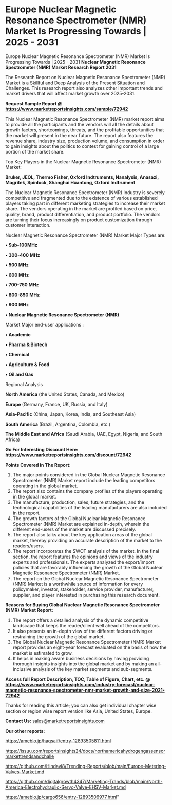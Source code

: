 # Europe Nuclear Magnetic Resonance Spectrometer (NMR) Market Is Progressing Towards | 2025 - 2031
Europe Nuclear Magnetic Resonance Spectrometer (NMR) Market Is Progressing Towards | 2025 - 2031
<strong>Nuclear Magnetic Resonance Spectrometer (NMR) Market Research Report 2031</strong>

The Research Report on Nuclear Magnetic Resonance Spectrometer (NMR) Market is a Skillful and Deep Analysis of the Present Situation and Challenges. This research report also analyzes other important trends and market drivers that will affect market growth over 2025-2031.

<strong>Request Sample Report @ <a href=https://www.marketreportsinsights.com/sample/72942>https://www.marketreportsinsights.com/sample/72942</a></strong>

This Nuclear Magnetic Resonance Spectrometer (NMR) market report aims to provide all the participants and the vendors will all the details about growth factors, shortcomings, threats, and the profitable opportunities that the market will present in the near future. The report also features the revenue share, industry size, production volume, and consumption in order to gain insights about the politics to contest for gaining control of a large portion of the market share.

Top Key Players in the Nuclear Magnetic Resonance Spectrometer (NMR) Market:

<strong>Bruker, JEOL, Thermo Fisher, Oxford Indtruments, Nanalysis, Anasazi, Magritek, Spinlock, Shanghai Huantong, Oxford Indtrument</strong>

The Nuclear Magnetic Resonance Spectrometer (NMR) Industry is severely competitive and fragmented due to the existence of various established players taking part in different marketing strategies to increase their market share. The vendors operating in the market are profiled based on price, quality, brand, product differentiation, and product portfolio. The vendors are turning their focus increasingly on product customization through customer interaction.

Nuclear Magnetic Resonance Spectrometer (NMR) Market Major Types are:

<strong>• Sub-100MHz

• 300-400 MHz

• 500 MHz

• 600 MHz

• 700-750 MHz

• 800-850 MHz

• 900 MHz

• Nuclear Magnetic Resonance Spectrometer (NMR)</strong>

Market Major end-user applications :

<strong>• Academic

• Pharma & Biotech

• Chemical

• Agriculture & Food

• Oil and Gas</strong>

Regional Analysis

</u><strong><b>North America</b></strong> (the United States, Canada, and Mexico)

<strong><b>Europe </b></strong>(Germany, France, UK, Russia, and Italy)

<strong><b>Asia-Pacific</b></strong> (China, Japan, Korea, India, and Southeast Asia)

<strong><b>South America</b></strong> (Brazil, Argentina, Colombia, etc.)

<strong><b>The Middle East and Africa</b></strong> (Saudi Arabia, UAE, Egypt, Nigeria, and South Africa)

<strong>Go For Interesting Discount Here: <a href=https://www.marketreportsinsights.com/discount/72942>https://www.marketreportsinsights.com/discount/72942</a></strong>

<strong>Points Covered in The Report:</strong>
<ol>
  <li>The major points considered in the Global Nuclear Magnetic Resonance Spectrometer (NMR) Market report include the leading competitors operating in the global market.</li>
  <li>The report also contains the company profiles of the players operating in the global market.</li>
  <li>The manufacture, production, sales, future strategies, and the technological capabilities of the leading manufacturers are also included in the report.</li>
  <li>The growth factors of the Global Nuclear Magnetic Resonance Spectrometer (NMR) Market are explained in-depth, wherein the different end-users of the market are discussed precisely.</li>
  <li>The report also talks about the key application areas of the global market, thereby providing an accurate description of the market to the readers/users.</li>
  <li>The report incorporates the SWOT analysis of the market. In the final section, the report features the opinions and views of the industry experts and professionals. The experts analyzed the export/import policies that are favorably influencing the growth of the Global Nuclear Magnetic Resonance Spectrometer (NMR) Market.</li>
  <li>The report on the Global Nuclear Magnetic Resonance Spectrometer (NMR) Market is a worthwhile source of information for every policymaker, investor, stakeholder, service provider, manufacturer, supplier, and player interested in purchasing this research document.</li>
</ol>
<strong>Reasons for Buying Global Nuclear Magnetic Resonance Spectrometer (NMR) Market Report:</strong>

<ol>
  <li>The report offers a detailed analysis of the dynamic competitive landscape that keeps the reader/client well ahead of the competitors.</li>
  <li>It also presents an in-depth view of the different factors driving or restraining the growth of the global market.</li>
  <li>The Global Nuclear Magnetic Resonance Spectrometer (NMR) Market report provides an eight-year forecast evaluated on the basis of how the market is estimated to grow.</li>
  <li>It helps in making aware business decisions by having providing thorough insights insights into the global market and by making an all-inclusive analysis of the key market segments and sub-segments.</li>
</ol>
<strong>Access full Report Description, TOC, Table of Figure, Chart, etc. @ <a href=https://www.marketreportsinsights.com/industry-forecast/nuclear-magnetic-resonance-spectrometer-nmr-market-growth-and-size-2021-72942>https://www.marketreportsinsights.com/industry-forecast/nuclear-magnetic-resonance-spectrometer-nmr-market-growth-and-size-2021-72942</a></strong>


Thanks for reading this article; you can also get individual chapter wise section or region wise report version like Asia, United States, Europe.

<strong>Contact Us:</strong>
sales@marketreportsinsights.com

<strong>Our other reports:</strong>

<a href=https://ameblo.jp/haqsaif/entry-12893505811.html>https://ameblo.jp/haqsaif/entry-12893505811.html</a>

<a href=https://issuu.com/reportsinsights24/docs/northamericahydrogengassensormarkettrendsandchalle>https://issuu.com/reportsinsights24/docs/northamericahydrogengassensormarkettrendsandchalle</a>

<a href=https://github.com/Hindavi8/Trending-Reports/blob/main/Europe-Metering-Valves-Market.md>https://github.com/Hindavi8/Trending-Reports/blob/main/Europe-Metering-Valves-Market.md</a>

<a href=https://github.com/digitalgrowth4347/Marketing-Trands/blob/main/North-America-Electrohydraulic-Servo-Valve-EHSV-Market.md>https://github.com/digitalgrowth4347/Marketing-Trands/blob/main/North-America-Electrohydraulic-Servo-Valve-EHSV-Market.md</a>

<a href=https://ameblo.jp/cargo656/entry-12893506977.html>https://ameblo.jp/cargo656/entry-12893506977.html</a>"
